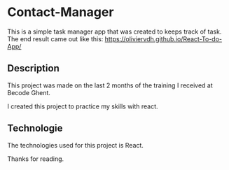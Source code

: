 # Contact-Manager

This is a simple task manager app that was created to keeps track of task. The end result came out like this: https://oliviervdh.github.io/React-To-do-App/

## Description

This project was made on the last 2 months of the training I received at Becode Ghent.

I created this project to practice my skills with react.

## Technologie
The technologies used for this project is React.

Thanks for reading.
